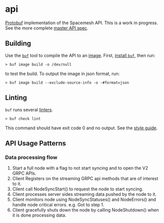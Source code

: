 # api
[Protobuf](https://developers.google.com/protocol-buffers) implementation of the Spacemesh API. This is a work in progress. See the more complete [master API spec](https://docs.google.com/spreadsheets/d/1P89OVWdgJocPy0CGM43Ge7Sx_6dabCBEagaVQfOk9us/edit).

## Building

Use the [`buf`](https://buf.build/) tool to compile the API to an [image](https://buf.build/docs/inputs). First, [install `buf`](https://buf.build/docs/installation), then run:

```
> buf image build -o /dev/null
```

to test the build. To output the image in json format, run:

```
> buf image build --exclude-source-info -o -#format=json
```

## Linting

`buf` runs several [linters](https://buf.build/docs/lint-checkers).

```
> buf check lint
```

This command should have exit code 0 and no output. See the [style guide](https://buf.build/docs/style-guide).

## API Usage Patterns

### Data processing flow
1. Start a full node with a flag to not start syncing and to open the V2 GRPC APIs.
2. Client Registers on the streaming GRPC api methods that are of interest to it.
3. Client call NodeSyncStart() to request the node to start syncing.
4. Client processes server sides streaming data pushed by the node to it.
5. Client monitors node using NodeSyncStatuses() and NodeErrors() and handle node critical errors. e.g. Got to step 1.
6. Client gracefully shuts down the node by calling NodeShutdown() when it is done processing data.
